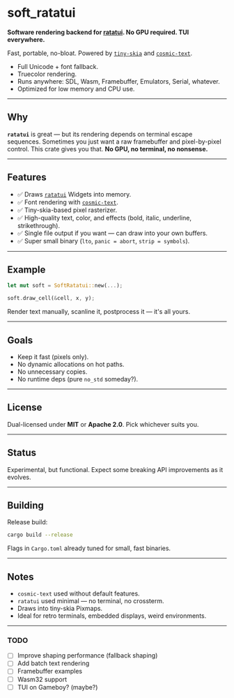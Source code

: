 # soft_ratatui

**Software rendering backend for [ratatui]([https://github.com/tui-rs/ratatui](https://github.com/ratatui/ratatui)). No GPU required. TUI everywhere.**

Fast, portable, no-bloat. Powered by [`tiny-skia`](https://github.com/RazrFalcon/tiny-skia) and [`cosmic-text`](https://github.com/pop-os/cosmic-text).

- Full Unicode + font fallback.
- Truecolor rendering.
- Runs anywhere: SDL, Wasm, Framebuffer, Emulators, Serial, whatever.
- Optimized for low memory and CPU use.

---

## Why

**`ratatui`** is great — but its rendering depends on terminal escape sequences.
Sometimes you just want a raw framebuffer and pixel-by-pixel control.
This crate gives you that.
**No GPU, no terminal, no nonsense.**

---

## Features

- ✅ Draws [`ratatui`]([https://github.com/tui-rs/ratatui](https://github.com/ratatui/ratatui)) Widgets into memory.
- ✅ Font rendering with [`cosmic-text`](https://github.com/pop-os/cosmic-text).
- ✅ Tiny-skia-based pixel rasterizer.
- ✅ High-quality text, color, and effects (bold, italic, underline, strikethrough).
- ✅ Single file output if you want — can draw into your own buffers.
- ✅ Super small binary (`lto`, `panic = abort`, `strip = symbols`).

---

## Example

```rust
let mut soft = SoftRatatui::new(...);

soft.draw_cell(&cell, x, y);
```

Render text manually, scanline it, postprocess it — it's all yours.

---

## Goals

- Keep it fast (pixels only).
- No dynamic allocations on hot paths.
- No unnecessary copies.
- No runtime deps (pure `no_std` someday?).

---

## License

Dual-licensed under **MIT** or **Apache 2.0**.
Pick whichever suits you.

---

## Status

Experimental, but functional.
Expect some breaking API improvements as it evolves.

---

## Building

Release build:

```bash
cargo build --release
```

Flags in `Cargo.toml` already tuned for small, fast binaries.

---

## Notes

- `cosmic-text` used without default features.
- `ratatui` used minimal — no terminal, no crossterm.
- Draws into tiny-skia Pixmaps.
- Ideal for retro terminals, embedded displays, weird environments.

---

### TODO
- [ ] Improve shaping performance (fallback shaping)
- [ ] Add batch text rendering
- [ ] Framebuffer examples
- [ ] Wasm32 support
- [ ] TUI on Gameboy? (maybe?)

